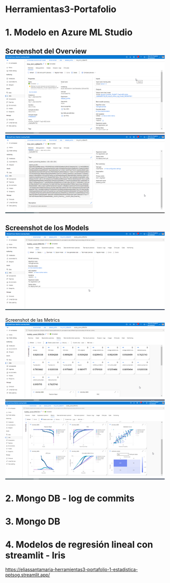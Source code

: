 # Herramientas3-Portafolio

# 1. Modelo en Azure ML Studio
Screenshot del Overview <br>
![Overide primer screenshot](/Imagenes/Overide_1.png)
![Overide segundo screenshot](/Imagenes/Overide_2.png)
-------

Screenshot de los Models
![Models unica imagen](/Imagenes/Model.png)
-----

Screenshot de las Metrics
![Metricas primer Screenshot](/Imagenes/Metricas_1.png)
![Metricas Segundo Screenshot](/Imagenes/Metricas_2.png)

# 2. Mongo DB -  log de commits </br>

# 3. Mongo DB

# 4. Modelos de regresión lineal con streamlit - Iris
https://eliassantamaria-herramientas3-portafolio-1-estadistica-pptsog.streamlit.app/
